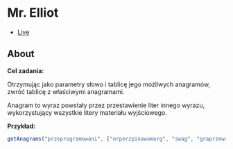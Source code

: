 # Mr. Elliot

- [Live](https://onion-kamil.github.io/js-training/angram/)

## About

**Cel zadania:**

Otrzymując jako parametry słowo i tablicę jego możliwych anagramów, zwróć tablicę z właściwymi anagramami.

Anagram to wyraz powstały przez przestawienie liter innego wyrazu, wykorzystujący wszystkie litery materiału wyjściowego.

**Przykład:**

```javascript
getAnagrams("przeprogramowani", ["orperzpinawomarg", "swag", "graprzewanipromo", "orperzpwaniprom", "siema"]);  => ["orperzpinawomarg",  "graprzewanipromo"]
```
